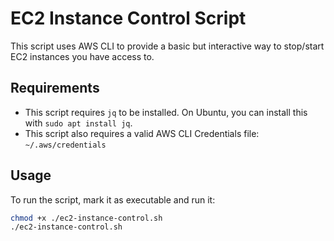 # EC2 Instance Control Script

This script uses AWS CLI to provide a basic but interactive way to stop/start EC2 instances you have access to.

## Requirements

- This script requires `jq` to be installed. On Ubuntu, you can install this with `sudo apt install jq`.
- This script also requires a valid AWS CLI Credentials file: `~/.aws/credentials`

## Usage

To run the script, mark it as executable and run it:

```bash
chmod +x ./ec2-instance-control.sh
./ec2-instance-control.sh
```